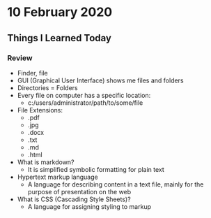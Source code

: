 # 10 February 2020

## Things I Learned Today

### Review
- Finder, file
- GUI (Graphical User Interface)  shows me files and folders
- Directories = Folders
- Every file on computer has a specific location:
   - c:/users/administrator/path/to/some/file
- File Extensions:
    - .pdf
    - .jpg
    - .docx
    - .txt
    - .md
    - .html
- What is markdown?
    - It is simplified symbolic formatting for plain text
- Hypertext markup language
    - A language for describing content in a text file, mainly for the purpose of presentation on the web
- What is CSS (Cascading Style Sheets)?
    - A language for assigning styling to markup